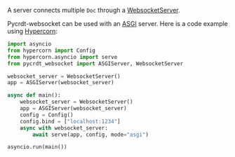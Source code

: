 A server connects multiple `Doc` through a [WebsocketServer](../reference/WebSocket_server.md).

Pycrdt-websocket can be used with an [ASGI](https://asgi.readthedocs.io) server. Here is a code example using [Hypercorn](https://hypercorn.readthedocs.io):
```py
import asyncio
from hypercorn import Config
from hypercorn.asyncio import serve
from pycrdt_websocket import ASGIServer, WebsocketServer

websocket_server = WebsocketServer()
app = ASGIServer(websocket_server)

async def main():
    websocket_server = WebsocketServer()
    app = ASGIServer(websocket_server)
    config = Config()
    config.bind = ["localhost:1234"]
    async with websocket_server:
        await serve(app, config, mode="asgi")

asyncio.run(main())
```
